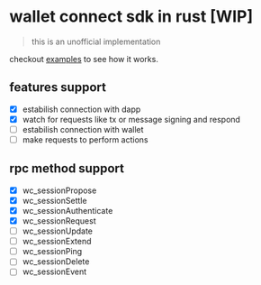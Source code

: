 # wallet connect sdk in rust [WIP]

> this is an unofficial implementation

checkout [examples](./examples) to see how it works.

## features support

- [x] estabilish connection with dapp
- [x] watch for requests like tx or message signing and respond
- [ ] estabilish connection with wallet
- [ ] make requests to perform actions

## rpc method support

- [x] wc_sessionPropose
- [x] wc_sessionSettle
- [x] wc_sessionAuthenticate
- [x] wc_sessionRequest
- [ ] wc_sessionUpdate
- [ ] wc_sessionExtend
- [ ] wc_sessionPing
- [ ] wc_sessionDelete
- [ ] wc_sessionEvent
